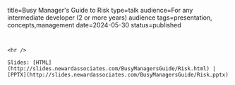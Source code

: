 title=Busy Manager's Guide to Risk
type=talk
audience=For any intermediate developer (2 or more years) audience
tags=presentation, concepts,management
date=2024-05-30
status=published
~~~~~~

    
<hr />

Slides: [HTML](http://slides.newardassociates.com/BusyManagersGuide/Risk.html) | [PPTX](http://slides.newardassociates.com/BusyManagersGuide/Risk.pptx)
